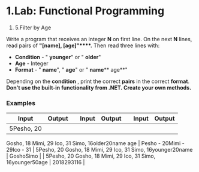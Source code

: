 ﻿# 1.Lab: Functional Programming

1. 5.Filter by Age

Write a program that receives an integer **N** on first line. On the next **N** lines, read pairs of **&quot;[name], [age]&quot;****.** Then read three lines with:

- **Condition** - &quot; **younger**&quot; or &quot; **older**&quot;
- **Age** - Integer
- **Format** - &quot; **name**&quot;, &quot; **age**&quot; or &quot; **name**** age**&quot;

Depending on the **condition** , print the correct **pairs** in the correct **format**. **Don&#39;t use the built-in functionality from .NET. Create your own methods.**

### Examples

| **Input** | **Output** |   | **Input** | **Output** |   | **Input** | **Output** |
| --- | --- | --- | --- | --- | --- | --- | --- |
| 5Pesho, 20
Gosho, 18
Mimi, 29
Ico, 31
Simo, 16older20name age | Pesho - 20Mimi - 29Ico - 31 | 5Pesho, 20
Gosho, 18
Mimi, 29
Ico, 31
Simo, 16younger20name | GoshoSimo |   | 5Pesho, 20
Gosho, 18
Mimi, 29
Ico, 31
Simo, 16younger50age | 2018293116 |